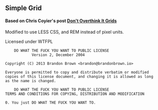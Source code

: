 ## Simple Grid

#### Based on Chris Coyier's post [Don't Overthink It Grids](http://css-tricks.com/dont-overthink-it-grids/)

Modified to use LESS CSS, and REM instead of pixel units.

Licensed under WTFPL

        DO WHAT THE FUCK YOU WANT TO PUBLIC LICENSE
                Version 2, December 2004

    Copyright (C) 2013 Brandon Brown <brandon@brandonbrown.io>

    Everyone is permitted to copy and distribute verbatim or modified
    copies of this license document, and changing it is allowed as long
    as the name is changed.

        DO WHAT THE FUCK YOU WANT TO PUBLIC LICENSE
    TERMS AND CONDITIONS FOR COPYING, DISTRIBUTION AND MODIFICATION

    0. You just DO WHAT THE FUCK YOU WANT TO.